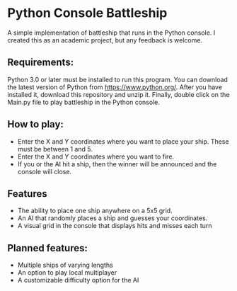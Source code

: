 # Python Console Battleship
A simple implementation of battleship that runs in the Python console. I created this as an academic project, but any feedback is welcome.

## Requirements:
Python 3.0 or later must be installed to run this program. You can download the latest version of Python from https://www.python.org/. After you have installed it, download this repository and unzip it. Finally, double click on the Main.py file to play battleship in the Python console.

## How to play:
- Enter the X and Y coordinates where you want to place your ship. These must be between 1 and 5.
- Enter the X and Y coordinates where you want to fire.
- If you or the AI hit a ship, then the winner will be announced and the console will close.

## Features
- The ability to place one ship anywhere on a 5x5 grid.
- An AI that randomly places a ship and guesses your coordinates.
- A visual grid in the console that displays hits and misses each turn

## Planned features:
- Multiple ships of varying lengths
- An option to play local multiplayer
- A customizable difficulty option for the AI
